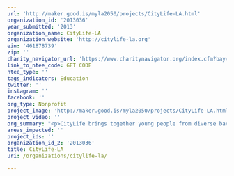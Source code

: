 ```yaml
---
url: 'http://maker.good.is/myla2050/projects/CityLife-LA.html'
organization_id: '2013036'
year_submitted: '2013'
organization_name: CityLife-LA
organization_website: 'http://citylife-la.org'
ein: '461878739'
zip: ''
charity_navigator_url: 'https://www.charitynavigator.org/index.cfm?bay=search.profile&ein=461878739'
link_to_ntee_code: GET CODE
ntee_type: ''
tags_indicators: Education
twitter: ''
instagram: ''
facebook: ''
org_type: Nonprofit
project_image: 'http://maker.good.is/myla2050/projects/CityLife-LA.html'
project_video: ''
org_summary: "<p>CityLife brings together young people from diverse backgrounds and offers them exposure to and experiences with the Arts, culture, history and politics of Los Angeles in order to find creative solutions to urban issues. We promote educational and interpersonal practices that encourage participants to find their own voices, become independent thinkers, be leaders within their community, and develop into adults who are good neighbors and active citizens who value learning as a means to personal growth, economic benefit and social change.</p>\n \n \n \n \n \n <p>During every session of CityLife, participants tackle an urban issue and propose solutions to those challenges. Middle school students have designed an urban park, created public art for a redevelopment district, proposed an â€œAlley Districtâ€\x9D in Downtown, designed possible replacements for the 6th Street Bridge across the Los Angeles River. In addition, they wrote â€œThe Sacred Spaces of Wilshire Boulevard, a Guide for Kids, by Kids,â€\x9D published jointly by CityLife and the Los Angeles Conservancy, and remains on the Conservancy website (http://www.curatingthecity.org/sacred_spaces_kids.pdf). This project, funded by a grant from the History Channel, was a finalist for an award, which allowed us to take two participants to Washington, DC, where, among other adventures, they got to meet with staffers of Senator Feinstein and watch a debate on the Senate floor.</p>\n \n \n \n \n \n <p>High school students created a Peopleâ€™s Promenade to connect the residential community of the William Mead Project with the Cornfield. This project was featured in an exhibit, RETHINK LA, Perspectives on a Future City, in 2011 at the A + D Museum. Students at Lincoln High created a brochure, Exploring the Centennial, using the schoolâ€™s Centennial Celebration as the impetus to identify and propose projects that would improve the campus.</p>\n \n \n \n \n \n <p>Many of our participants have had their first exposure to classical music and have brought their entire families on CityLife outings to the Hollywood Bowl, also a first for them. Families have attended CityLife activities at MOCA, again often for the first time. And all have experienced broadening their horizons by exploring neighborhoods outside of their own, often for the first time. They have learned to examine evidence, explore issues from different perspectives, ask questions and develop opinions.</p>\n \n \n \n \n \n <p>We know that many of our former CityLifers have gone on to attend and complete college and are starting out in careers in education, the arts, web design and marketing. One is currently working on the CityLife staff; another is designing our website; two others are beginning to help with fundraising. </p>\n \n \n \n \n \n <p>CityLife received a Rose Award from the Downtown Breakfast Club. And student projects have been featured in articles in the Los Angeles Downtown News and the Los Angeles Times.</p>"
areas_impacted: ''
project_ids: ''
organization_id_2: '2013036'
title: CityLife-LA
uri: /organizations/citylife-la/

---
```

